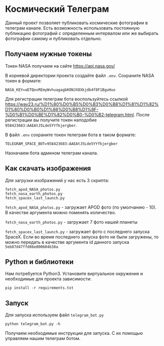 # Космический Телеграм
Данный проект позволяет публиковать космические фотографии в телеграм канале. Есть возможность использовать постоянную публикацию фотографий с определенным интервалом или же выбирать фотографии самому и публиковать отдельно.

## Получаем нужные токены
Токен NASA получаем на сайте https://api.nasa.gov/

В корневой директории проекта создайте файл `.env`. Сохраните NASA токен в формате:
```
NASA_KEY=aETQovREmyWvhuagagbKONJX8Xkjdb4f8F1BguHuo
```

Для регистрации телеграм бота воспользуйтесь ссылкой https://way23.ru/%D1%80%D0%B5%D0%B3%D0%B8%D1%81%D1%82%D1%80%D0%B0%D1%86%D0%B8%D1%8F-%D0%B1%D0%BE%D1%82%D0%B0-%D0%B2-telegram.html. После регистрации вы получите токен наподобие `958423683:AAEAtJ5Lde5YYfkjergber`. 

В файл `.env` сохраните токен телеграм бота в таком формате:
```
TELEGRAM_SPACE_BOT=958423683:AAEAtJ5Lde5YYfkjergber
```
Назначаем бота админом телеграм канала.

## Как скачать изображения
Для загрузки изображений у нас есть 3 скрипта:
```
fetch_apod_NASA_photos.py
fetch_nasa_earth_photos.py
fetch_spacex_last_launch.py
```
`fetch_apod_NASA_photos.py` - загружает APOD фото (по умолчанию - 10). В качестве аргумента можно поменять количество.

`fetch_nasa_earth_photos.py` - загружает 7 фото нашей планеты

`fetch_spacex_last_launch.py` - загружает фото с последнего запуска SpaceX. Если во время последнего запуска фото не были загружены, то можно передать в качестве аргумента id данного запуска `5eb87d47ffd86e000604b38a`

## Python и библиотеки
Нам потребуется Python3. Установите виртуальное окружение и необходимые для проекта зависимости:

```
pip install -r requirements.txt
```
## Запуск
Для запуска используем файл `telegram_bot.py`
```
python telegram_bot.py -h
```
Получаем необходимые инструкции для запуска. С их помощью управляем нашим телеграм ботом.